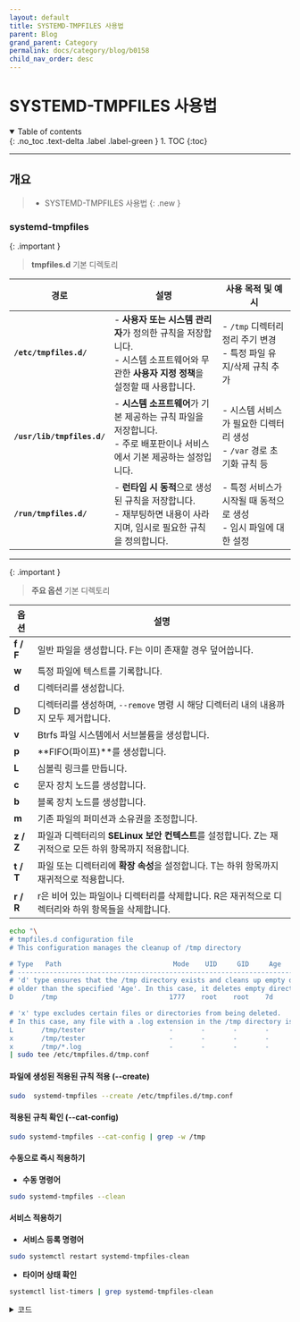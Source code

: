 ```yaml
---
layout: default
title: SYSTEMD-TMPFILES 사용법
parent: Blog
grand_parent: Category
permalink: docs/category/blog/b0158
child_nav_order: desc
---
```


# SYSTEMD-TMPFILES 사용법

<details open markdown="block">
  <summary>
    Table of contents
  </summary>
  {: .no_toc .text-delta .label .label-green }
1. TOC
{:toc}
</details>

---

## 개요

> - SYSTEMD-TMPFILES 사용법
{: .new }

### systemd-tmpfiles

{: .important }
> **tmpfiles.d** 기본 디렉토리
>
| **경로**                  | **설명**                                               | **사용 목적 및 예시** |
|---------------------------|--------------------------------------------------------|-----------------------|
| **`/etc/tmpfiles.d/`**     | - **사용자 또는 시스템 관리자**가 정의한 규칙을 저장합니다. <br> - 시스템 소프트웨어와 무관한 **사용자 지정 정책**을 설정할 때 사용합니다. | - `/tmp` 디렉터리 정리 주기 변경<br> - 특정 파일 유지/삭제 규칙 추가 |
| **`/usr/lib/tmpfiles.d/`** | - **시스템 소프트웨어**가 기본 제공하는 규칙 파일을 저장합니다.<br> - 주로 배포판이나 서비스에서 기본 제공하는 설정입니다. | - 시스템 서비스가 필요한 디렉터리 생성<br> - `/var` 경로 초기화 규칙 등 |
| **`/run/tmpfiles.d/`**     | - **런타임 시 동적**으로 생성된 규칙을 저장합니다.<br> - 재부팅하면 내용이 사라지며, 임시로 필요한 규칙을 정의합니다. | - 특정 서비스가 시작될 때 동적으로 생성<br> - 임시 파일에 대한 설정 |

---

{: .important }
> **주요 옵션** 기본 디렉토리
>
| **옵션** | **설명** |
|----------|----------|
| **f / F** | 일반 파일을 생성합니다. F는 이미 존재할 경우 덮어씁니다. |
| **w** | 특정 파일에 텍스트를 기록합니다. |
| **d** | 디렉터리를 생성합니다. |
| **D** | 디렉터리를 생성하며, `--remove` 명령 시 해당 디렉터리 내의 내용까지 모두 제거합니다. |
| **v** | Btrfs 파일 시스템에서 서브볼륨을 생성합니다. |
| **p** | **FIFO(파이프)**를 생성합니다. |
| **L** | 심볼릭 링크를 만듭니다. |
| **c** | 문자 장치 노드를 생성합니다. |
| **b** | 블록 장치 노드를 생성합니다. |
| **m** | 기존 파일의 퍼미션과 소유권을 조정합니다. |
| **z / Z** | 파일과 디렉터리의 **SELinux 보안 컨텍스트**를 설정합니다. Z는 재귀적으로 모든 하위 항목까지 적용합니다. |
| **t / T** | 파일 또는 디렉터리에 **확장 속성**을 설정합니다. T는 하위 항목까지 재귀적으로 적용합니다. |
| **r / R** | r은 비어 있는 파일이나 디렉터리를 삭제합니다. R은 재귀적으로 디렉터리와 하위 항목들을 삭제합니다. |


```bash
echo "\
# tmpfiles.d configuration file
# This configuration manages the cleanup of /tmp directory

# Type   Path                            Mode    UID     GID     Age     Arguments
# --------------------------------------------------------------------------------
# 'd' type ensures that the /tmp directory exists and cleans up empty directories 
# older than the specified 'Age'. In this case, it deletes empty directories older than 7 days.
D       /tmp                            1777    root    root    7d      -

# 'x' type excludes certain files or directories from being deleted.
# In this case, any file with a .log extension in the /tmp directory is excluded from cleanup.
L       /tmp/tester                     -       -       -       -       /home/tester
x       /tmp/tester                     -       -       -       -       -
x       /tmp/*.log                      -       -       -       -       -" \
| sudo tee /etc/tmpfiles.d/tmp.conf
```

#### 파일에 생성된 적용된 규칙 적용 (--create)

```bash
sudo  systemd-tmpfiles --create /etc/tmpfiles.d/tmp.conf
```

#### 적용된 규칙 확인 (--cat-config)

```bash
sudo systemd-tmpfiles --cat-config | grep -w /tmp
```

#### 수동으로 즉시 적용하기

- **수동 명령어**

```bash
sudo systemd-tmpfiles --clean
```

#### 서비스 적용하기

- **서비스 등록 명령어**

```bash
sudo systemctl restart systemd-tmpfiles-clean
```

- **타이머 상태 확인**

```bash
systemctl list-timers | grep systemd-tmpfiles-clean
```

<details markdown="block">
  <summary>
    코드
  </summary>
  {: .text-delta .label .label-green }
  
```bash
Thu 2024-08-22 10:32:01 KST 23h left    Wed 2024-08-21 10:32:01 KST 27min ago systemd-tmpfiles-clean.timer systemd-tmpfiles-clean.service
```

</details>



